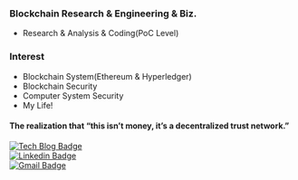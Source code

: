 ### Blockchain Research & Engineering & Biz.
- Research & Analysis & Coding(PoC Level)

### Interest
- Blockchain System(Ethereum & Hyperledger)
- Blockchain Security
- Computer System Security
- My Life!

#### The realization that “this isn’t money, it’s a decentralized trust network.”

 [![Tech Blog Badge](http://img.shields.io/badge/-Tech%20blog-black?style=flat-square&logo=github&link=https://unique-engineer.tistory.com//)](https://unique-engineer.tistory.com/)	
  [![Linkedin Badge](https://img.shields.io/badge/-LinkedIn-blue?style=flat-square&logo=Linkedin&logoColor=white&link=https://www.linkedin.com/in/sungbum-lee-63b70013b/)](https://www.linkedin.com/in/sungbum-lee-63b70013b/)	
  [![Gmail Badge](https://img.shields.io/badge/Gmail-d14836?style=flat-square&logo=Gmail&logoColor=white&link=mailto:sb920117@gmail.com)](mailto:sb920117@gmail.com)
	

<!--
**keepgoing-sb/keepgoing-sb** is a ✨ _special_ ✨ repository because its `README.md` (this file) appears on your GitHub profile.

 

Here are some ideas to get you started:

- 🔭 I’m currently working on ...
- 🌱 I’m currently learning ...
- 👯 I’m looking to collaborate on ...
- 🤔 I’m looking for help with ...
- 💬 Ask me about ...
- 📫 How to reach me: ...
- 😄 Pronouns: ...
- ⚡ Fun fact: ...
-->
